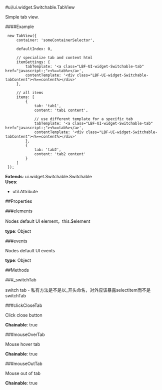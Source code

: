 #ui/ui.widget.Switchable.TabView

Simple tab view.

####Example

     new TabView({
         container: 'someContainerSelector',

         defaultIndex: 0,

         // specialize tab and content html
         itemSettings: {
             tabTemplate: '<a class="LBF-UI-widget-Switchable-tab" href="javascript:;"><%==tab%></a>',
             contentTemplate: '<div class="LBF-UI-widget-Switchable-tabContent"><%==content%></div>'
         },

         // all items
         items: [
             {
                 tab: 'tab1',
                 content: 'tab1 content',

                 // use different template for a specific tab
                 tabTemplate: '<a class="LBF-UI-widget-Switchable-tab" href="javascript:;"><%==tab%></a>',
                 contentTemplate: '<div class="LBF-UI-widget-Switchable-tabContent"><%==content%></div>'
             },
             {
                 tab: 'tab2',
                 content: 'tab2 content'
             }
         ]
     });

**Extends**: ui.widget.Switchable.Switchable  
**Uses**: 
* util.Attribute


##Properties

###elements

Nodes default UI element，this.$element

**type**: Object

###events

Nodes default UI events

**type**: Object

##Methods

###_switchTab

switch tab - 私有方法是不是以_开头命名，对外应该暴露selectItem而不是switchTab

###clickCloseTab

Click close button

**Chainable**: true

###mouseOverTab

Mouse hover tab

**Chainable**: true

###mouseOutTab

Mouse out of tab

**Chainable**: true

